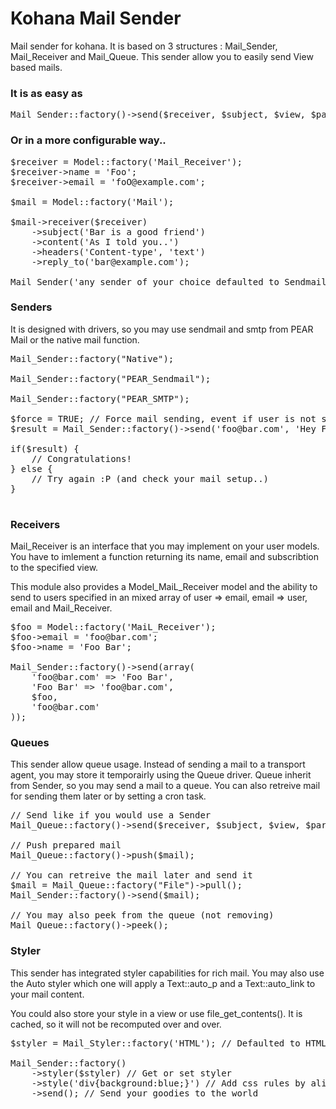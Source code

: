 # Kohana Mail Sender

Mail sender for kohana. It is based on 3 structures : Mail_Sender, Mail_Receiver and Mail_Queue. This sender allow you to easily send View based mails.

### It is as easy as
<pre>
Mail_Sender::factory()->send($receiver, $subject, $view, $parameters, $headers);
</pre>


### Or in a more configurable way..
<pre>
$receiver = Model::factory('Mail_Receiver');
$receiver->name = 'Foo';
$receiver->email = 'foO@example.com';

$mail = Model::factory('Mail');

$mail->receiver($receiver)
    ->subject('Bar is a good friend')
    ->content('As I told you..')
    ->headers('Content-type', 'text')
    ->reply_to('bar@example.com');
    
Mail_Sender('any sender of your choice defaulted to Sendmail')->send($mail);    
</pre>

### Senders

It is designed with drivers, so you may use sendmail and smtp from PEAR Mail or the native mail function.

<pre>
Mail_Sender::factory("Native");

Mail_Sender::factory("PEAR_Sendmail");

Mail_Sender::factory("PEAR_SMTP");

$force = TRUE; // Force mail sending, event if user is not subscribed (changes nothing here, unless we use Mail_Receiver interface).
$result = Mail_Sender::factory()->send('foo@bar.com', 'Hey Foo, here is your activation key!', 'mail/activation', array('key' => $key), array('Bcc' => 'admin@bar.com'), $force);

if($result) {
    // Congratulations!
} else {
    // Try again :P (and check your mail setup..)
}

</pre>

### Receivers

Mail_Receiver is an interface that you may implement on your user models. You have to imlement a function returning its name, email and subscribtion to the specified view.

This module also provides a Model_MaiL_Receiver model and the ability to send to users specified in an mixed array of user => email, email => user, email and Mail_Receiver.

<pre>
$foo = Model::factory('MaiL_Receiver');
$foo->email = 'foo@bar.com';
$foo->name = 'Foo Bar';

Mail_Sender::factory()->send(array(
    'foo@bar.com' => 'Foo Bar',
    'Foo Bar' => 'foo@bar.com',
    $foo,
    'foo@bar.com'
));
</pre>

### Queues

This sender allow queue usage. Instead of sending a mail to a transport agent, you may store it temporairly using the Queue driver. Queue inherit from Sender, so you may send a mail to a queue. You can also retreive mail for sending them later or by setting a cron task.

<pre>
// Send like if you would use a Sender
Mail_Queue::factory()->send($receiver, $subject, $view, $parameters, $headers, $force);

// Push prepared mail
Mail_Queue::factory()->push($mail);

// You can retreive the mail later and send it
$mail = Mail_Queue::factory("File")->pull();
Mail_Sender::factory()->send($mail);

// You may also peek from the queue (not removing)
Mail_Queue::factory()->peek();
</pre>


### Styler

This sender has integrated styler capabilities for rich mail. You may also use the Auto styler which one will apply a Text::auto_p and a Text::auto_link to your mail content.

You could also store your style in a view or use file_get_contents(). It is cached, so it will not be recomputed over and over.

<pre>
$styler = Mail_Styler::factory('HTML'); // Defaulted to HTML, you might omit setting your styler.

Mail_Sender::factory()
    ->styler($styler) // Get or set styler
    ->style('div{background:blue;}') // Add css rules by aliasing ->styler()->style()
    ->send(); // Send your goodies to the world
</pre>
